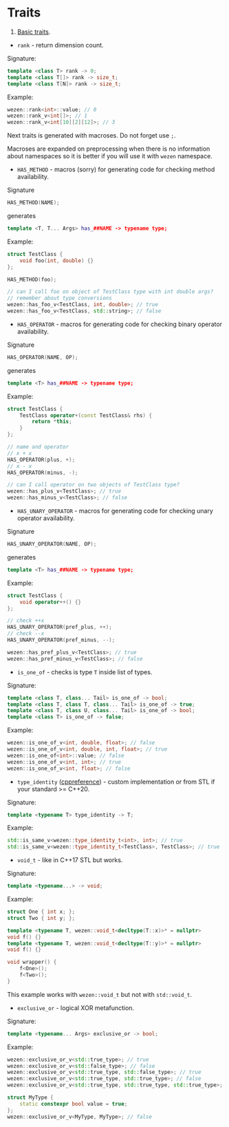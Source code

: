 # Traits

1. [Basic traits](https://github.com/dasfex/wezen/blob/trunk/includes/traits/traits_basics.hpp).
+ ```rank``` - return dimension count.

Signature:
```cpp
template <class T> rank -> 0;
template <class T[]> rank -> size_t;
template <class T[N]> rank -> size_t;
```

Example:
```cpp
wezen::rank<int>::value; // 0
wezen::rank_v<int[]>; // 1
wezen::rank_v<int[10][2][12]>; // 3
```

Next traits is generated with macroses. 
Do not forget use ```;```.

Macroses are expanded on preprocessing when there is no information
about namespaces so it is better if you will use it with ```wezen```
namespace.

+ ```HAS_METHOD``` - macros (sorry) for generating code 
for checking method availability.

Signature
```cpp
HAS_METHOD(NAME);
```
generates
```cpp
template <T, T... Args> has_##NAME -> typename type;
```

Example:
```cpp
struct TestClass {
    void foo(int, double) {}
}; 

HAS_METHOD(foo);

// can I call foo on object of TestClass type with int double args?
// remember about type conversions
wezen::has_foo_v<TestClass, int, double>; // true
wezen::has_foo_v<TestClass, std::string>; // false
```
+ ```HAS_OPERATOR``` - macros for generating code 
for checking binary operator availability.

Signature
```cpp
HAS_OPERATOR(NAME, OP);
```
generates
```cpp
template <T> has_##NAME -> typename type;
```

Example:
```cpp
struct TestClass {
    TestClass operator+(const TestClass& rhs) {
        return *this;
    }
}; 

// name and operator
// x + x
HAS_OPERATOR(plus, +);
// x - x
HAS_OPERATOR(minus, -);

// can I call operator on two objects of TestClass type?
wezen::has_plus_v<TestClass>; // true
wezen::has_minus_v<TestClass>; // false
```
+ ```HAS_UNARY_OPERATOR``` - macros for generating code 
for checking unary operator availability.

Signature
```cpp
HAS_UNARY_OPERATOR(NAME, OP);
```
generates
```cpp
template <T> has_##NAME -> typename type;
```

Example:
```cpp
struct TestClass {
    void operator++() {}
};

// check ++x
HAS_UNARY_OPERATOR(pref_plus, ++);
// check --x
HAS_UNARY_OPERATOR(pref_minus, --);

wezen::has_pref_plus_v<TestClass>; // true
wezen::has_pref_minus_v<TestClass>; // false
```

+ ```is_one_of``` - checks is type ```T``` inside list of types.

Signature:
```cpp
template <class T, class... Tail> is_one_of -> bool;
template <class T, class T, class... Tail> is_one_of -> true;
template <class T, class U, class... Tail> is_one_of -> bool;
template <class T> is_one_of -> false;
```

Example:
```cpp
wezen::is_one_of_v<int, double, float>; // false
wezen::is_one_of_v<int, double, int, float>; // true
wezen::is_one_of<int>::value; // false
wezen::is_one_of_v<int, int>; // true
wezen::is_one_of_v<int, float>; // false
```

+ ```type_identity``` ([cppreference](https://en.cppreference.com/w/cpp/types/type_identity)) -
custom implementation or from STL if your standard >= C++20.

Signature:
```cpp
template <typename T> type_identity -> T;
```

Example:
```cpp
std::is_same_v<wezen::type_identity_t<int>, int>; // true
std::is_same_v<wezen::type_identity_t<TestClass>, TestClass>; // true
```

+ ```void_t``` - like in C++17 STL but works.

Signature:
```cpp
template <typename...> -> void;
```

Example:
```cpp
struct One { int x; };
struct Two { int y; };

template <typename T, wezen::void_t<decltype(T::x)>* = nullptr>
void f() {}
template <typename T, wezen::void_t<decltype(T::y)>* = nullptr>
void f() {}

void wrapper() {
    f<One>();
    f<Two>();
}
```
This example works with ```wezen::void_t``` but not with ```std::void_t```.

+ ```exclusive_or``` - logical XOR metafunction.

Signature:
```cpp
template <typename... Args> exclusive_or -> bool;
```

Example:
```cpp
wezen::exclusive_or_v<std::true_type>; // true
wezen::exclusive_or_v<std::false_type>; // false
wezen::exclusive_or_v<std::true_type, std::false_type>; // true
wezen::exclusive_or_v<std::true_type, std::true_type>; // false
wezen::exclusive_or_v<std::true_type, std::true_type, std::true_type>; // true

struct MyType {
    static constexpr bool value = true;
};
wezen::exclusive_or_v<MyType, MyType>; // false
```
